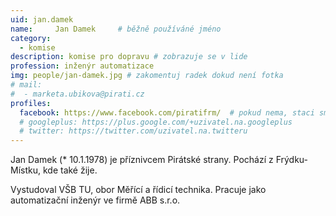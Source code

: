 ```yaml
---
uid: jan.damek
name:     Jan Damek  	# běžně používáné jméno
category:
  - komise
description: komise pro dopravu # zobrazuje se v lide
profession: inženýr automatizace
img: people/jan-damek.jpg # zakomentuj radek dokud není fotka
# mail:
#  - marketa.ubikova@pirati.cz
profiles:
  facebook: https://www.facebook.com/piratifrm/  # pokud nema, staci smazat tuto radku
  # googleplus: https://plus.google.com/+uzivatel.na.googleplus
  # twitter: https://twitter.com/uzivatel.na.twitteru
---
```

Jan Damek (* 10.1.1978) je příznivcem Pirátské strany. Pochází z Frýdku-Místku, kde také žije.

Vystudoval VŠB TU, obor Měřící a řídicí technika. Pracuje jako automatizační inženýr ve firmě ABB s.r.o.
